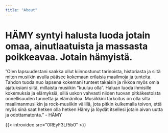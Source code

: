```yaml
---
title: "About"
---
```




# HÄMY syntyi halusta luoda jotain omaa, ainutlaatuista ja massasta poikkeavaa. Jotain hämyistä.

”Olen lapsuudestani saakka ollut kiinnostunut tarinoista, historiasta ja siitä miten musiikin avulla pääsee kokemaan erilaisia maailmoja ja tunteita. Tahdon tuoda nuo lapsena kokemani tunteet takaisin ja rikkoa myös omia ajatuksiani siitä, millaista musiikin ”kuuluu olla”. Haluan luoda ihmisille kokemuksia ja elämyksiä, sillä uskon vahvasti niiden tuovan pitkäkestoista onnellisuuden tunnetta ja elämäniloa. Musiikkini tarkoitus on olla silta maailmanmusiikin ja rock-musiikin välillä, jota pitkin kulkemalla toivon, että myös sinä saat hetken olla hetken Hämy ja löydät itsellesi jotain aivan uutta ja odottamatonta.” - HÄMY


{{< introvideo src="0REyF3Lf5b0" >}}
